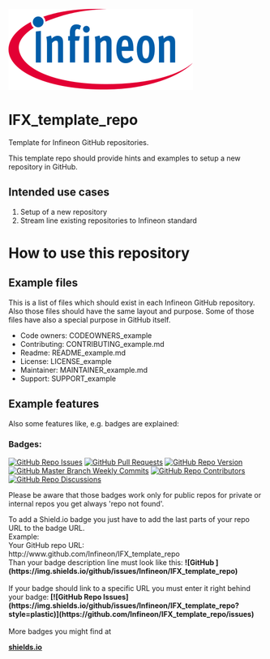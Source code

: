 [![Infineon logo](./assets/Logo.svg)](http://www.infineon.com)
# IFX_template_repo

<p>Template for Infineon GitHub repositories.</p>
<p> This template repo should provide hints and examples to setup a new repository in GitHub.</p>

## Intended use cases
<ol>
<li> Setup of a new repository
<li> Stream line existing repositories to Infineon standard
</ol> 

# How to use this repository
## Example files
<p>This is a list of files which should exist in each Infineon GitHub repository. Also those files should have the same layout and purpose. Some of those files have also a special purpose in GitHub itself.</p>
<ul>
<li> Code owners: CODEOWNERS_example
<li> Contributing: CONTRIBUTING_example.md
<li> Readme: README_example.md
<li> License: LICENSE_example
<li> Maintainer: MAINTAINER_example.md
<li> Support: SUPPORT_example
</ul>

## Example features
<p>Also some features like, e.g. badges are explained:</p>

### Badges:

[![GitHub Repo Issues](https://img.shields.io/github/issues/Infineon/IFX_template_repo?style=plastic)](https://github.com/Infineon/IFX_template_repo/issues)
[![GitHub Pull Requests](https://img.shields.io/github/issues-pr-raw/Infineon/IFX_template_repo?style=plastic)](https://github.com/Infineon/IFX_template_repo/pulls)
[![GitHub Repo Version](https://img.shields.io/github/package-json/v/Infineon/IFX_template_repo?style=plastic)](https://github.com/Infineon/IFX_template_repo/blob/master/package.json)
[![GitHub Master Branch Weekly Commits](https://img.shields.io/github/commit-activity/w/Infineon/IFX_template_repo/master?style=plastic)](https://github.com/Infineon/IFX_template_repo/tree/master)
[![GitHub Repo Contributors](https://img.shields.io/github/contributors/Infineon/IFX_template_repo?style=plastic)](https://github.com/Infineon/IFX_template_repo/graphs/contributors)
[![GitHub Repo Discussions](https://img.shields.io/github/discussions/Infineon/IFX_template_repo)](https://github.com/Infineon/IFX_template_repo/)

<p>Please be aware that those badges work only for public repos for private or internal repos you get always 'repo not found'.</p>
<p>To add a Shield.io badge you just have to add the last parts of your repo URL to the badge URL.<br>
Example:<br>
Your GitHub repo URL:<br>
http://www.github.com/Infineon/IFX_template_repo <br>
Than your badge description line must look like this:
<b>![GitHub ](https://img.shields.io/github/issues/Infineon/IFX_template_repo)</b><br><br>
If your badge should link to a specific URL you must enter it right behind your badge:<b>
[![GitHub Repo Issues](https://img.shields.io/github/issues/Infineon/IFX_template_repo?style=plastic)](https://github.com/Infineon/IFX_template_repo/issues)</b><br><br>
More badges you might find at <b> 

[shields.io](https://img.shields.io)</b>
</p>


